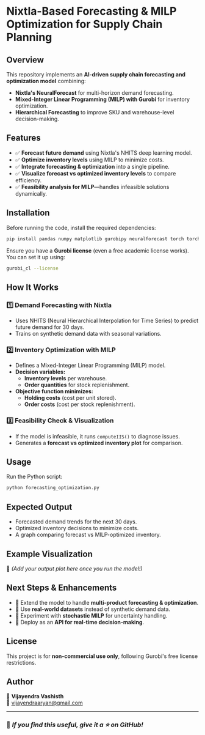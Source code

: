 # Nixtla-Based Forecasting & MILP Optimization for Supply Chain Planning

## Overview
This repository implements an **AI-driven supply chain forecasting and optimization model** combining:
- **Nixtla's NeuralForecast** for multi-horizon demand forecasting.
- **Mixed-Integer Linear Programming (MILP) with Gurobi** for inventory optimization.
- **Hierarchical Forecasting** to improve SKU and warehouse-level decision-making.

## Features
- ✅ **Forecast future demand** using Nixtla's NHITS deep learning model.
- ✅ **Optimize inventory levels** using MILP to minimize costs.
- ✅ **Integrate forecasting & optimization** into a single pipeline.
- ✅ **Visualize forecast vs optimized inventory levels** to compare efficiency.
- ✅ **Feasibility analysis for MILP**—handles infeasible solutions dynamically.

## Installation
Before running the code, install the required dependencies:

```bash
pip install pandas numpy matplotlib gurobipy neuralforecast torch torchvision torchaudio
```

Ensure you have a **Gurobi license** (even a free academic license works). You can set it up using:

```bash
gurobi_cl --license
```

## How It Works
### 1️⃣ Demand Forecasting with Nixtla
- Uses NHITS (Neural Hierarchical Interpolation for Time Series) to predict future demand for 30 days.
- Trains on synthetic demand data with seasonal variations.

### 2️⃣ Inventory Optimization with MILP
- Defines a Mixed-Integer Linear Programming (MILP) model.
- **Decision variables:**
  - **Inventory levels** per warehouse.
  - **Order quantities** for stock replenishment.
- **Objective function minimizes:**
  - **Holding costs** (cost per unit stored).
  - **Order costs** (cost per stock replenishment).

### 3️⃣ Feasibility Check & Visualization
- If the model is infeasible, it runs `computeIIS()` to diagnose issues.
- Generates a **forecast vs optimized inventory plot** for comparison.

## Usage
Run the Python script:

```bash
python forecasting_optimization.py
```

## Expected Output
- Forecasted demand trends for the next 30 days.
- Optimized inventory decisions to minimize costs.
- A graph comparing forecast vs MILP-optimized inventory.

## Example Visualization
🚀 *(Add your output plot here once you run the model!)*

## Next Steps & Enhancements
- 🔹 Extend the model to handle **multi-product forecasting & optimization**.
- 🔹 Use **real-world datasets** instead of synthetic demand data.
- 🔹 Experiment with **stochastic MILP** for uncertainty handling.
- 🔹 Deploy as an **API for real-time decision-making**.

## License
This project is for **non-commercial use only**, following Gurobi's free license restrictions.

## Author
👤 **Vijayendra Vashisth**  
📧 vijayendraaryan@gmail.com

---
### 🌟 *If you find this useful, give it a ⭐ on GitHub!*
